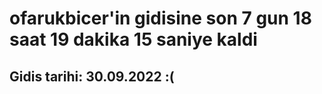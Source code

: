 # ofarukbicer'in gidisine son 7 gun 18 saat 19 dakika 15 saniye kaldi

## Gidis tarihi: 30.09.2022 :(